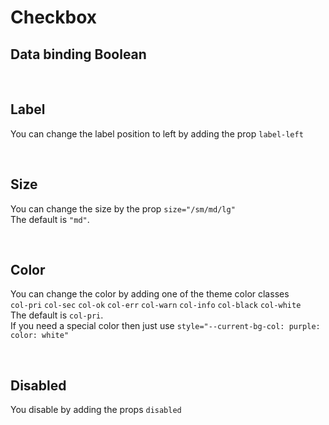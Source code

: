 # Checkbox

## Data binding Boolean

<hhl-live-editor title="" htmlCode=' 
    <template>
     <div class="flex items-center gap-4">
        <H_checkbox label="CheckBox 1" class="col-err text-err" v-model="check"></H_checkbox>
        <H_checkbox label="CheckBox 2" v-model="check"></H_checkbox>    
        <H_checkbox label="CheckBox 3" v-model="check"></H_checkbox>
        <H_inputText :model-value="check ? `true` : `false`" label="value"></H_inputText>
    </div>
    </template>
    <script>
        const check = ref(true);
        return {check}
    </script>
'>
</hhl-live-editor>

<br>

## Label

You can change the label position to left by adding the prop `label-left`

<hhl-live-editor title="" htmlCode='
    <template>
     <div class="flex items-center gap-4">
        <H_checkbox label="label standard" v-model="check"></H_checkbox>
        <H_checkbox label-left label="Label left" :value="check"></H_checkbox>  
        <div class="flex-1" /> 
    </div>
    </template>
    <script>
        const check = ref(true);
        return {check}
    </script>
'>
</hhl-live-editor>

<br>

## Size

You can change the size by the prop `size="/sm/md/lg"`<br>
The default is `"md"`.

<hhl-live-editor title="" htmlCode='
    <template>
     <div class="flex items-center gap-4">
        <H_checkbox size="sm" label="CheckBox small (sm)" v-model="check"></H_checkbox>
        <H_checkbox size="md"  label="CheckBox standard (md)" v-model="check"></H_checkbox>    
        <H_checkbox size="lg" label="CheckBox large (lg)" v-model="check"></H_checkbox>
    </div>
    </template>
    <script>
        const check = ref(true);
        return {check}
    </script>
'>
</hhl-live-editor>

<br>

## Color

You can change the color by adding one of the theme color classes<br>
`col-pri` `col-sec` `col-ok` `col-err` `col-warn` `col-info` `col-black` `col-white`<br>
The default is `col-pri`.<br>
If you need a special color then just use `style="--current-bg-col: purple: color: white"`

<hhl-live-editor title="" htmlCode='
    <template>
     <div class="flex items-center gap-4 flex-wrap">
        <H_checkbox class="col-pri" label="col-pri" v-model="check"></H_checkbox>
        <H_checkbox class="col-sec" label="col-sec" v-model="check"></H_checkbox>    
        <H_checkbox class="col-ok" label="col-ok" v-model="check"></H_checkbox>
        <H_checkbox class="col-err" label="col-err" v-model="check"></H_checkbox>
        <H_checkbox class="col-warn" label="col-warn" v-model="check"></H_checkbox>
        <H_checkbox class="col-info" label="col-info" v-model="check"></H_checkbox>
        <H_checkbox class="col-black" label="col-black" v-model="check"></H_checkbox>
        <H_checkbox class="col-white" label="col-white" v-model="check"></H_checkbox>
        <H_checkbox style="--current-bg-col: purple; color: white" label="purple" v-model="check"></H_checkbox>
    </div>
    </template>
    <script>
        const check = ref(true);
        return {check}
    </script>
'>
</hhl-live-editor>

<br>

## Disabled

You disable by adding the props `disabled`

<hhl-live-editor title="" htmlCode='
    <template>
         <div class="flex items-center gap-4 flex-wrap">
            <H_checkbox disabled class="col-pri" label="col-pri" v-model="check"></H_checkbox>
            <H_checkbox disabled class="col-sec" label="col-sec" v-model="check"></H_checkbox>    
            <H_checkbox disabled class="col-ok" label="col-ok" v-model="check"></H_checkbox>
            <H_checkbox disabled class="col-err" label="col-err" v-model="check"></H_checkbox>
            <H_checkbox disabled class="col-warn" label="col-warn" v-model="check"></H_checkbox>
            <H_checkbox disabled class="col-info" label="col-info" v-model="check"></H_checkbox>
            <H_checkbox disabled class="col-black" label="col-black" v-model="check"></H_checkbox>
            <H_checkbox disabled class="col-white" label="col-white" v-model="check"></H_checkbox>
            <H_checkbox disabled style="--current-bg-col: purple; color: white" label="purple" v-model="check"></H_checkbox>
        </div>
    </template>
    <script>
        const check = ref(true);
        return {check}
    </script>
'>
</hhl-live-editor>

<br>
